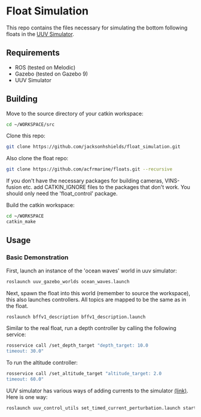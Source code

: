 # Float Simulation

This repo contains the files necessary for simulating the bottom following floats in the [UUV Simulator](https://uuvsimulator.github.io/).

## Requirements
- ROS (tested on Melodic)
- Gazebo (tested on Gazebo 9)
- UUV Simulator


## Building

Move to the source directory of your catkin workspace:
```bash
cd ~/WORKSPACE/src
```

Clone this repo:
```bash
git clone https://github.com/jacksonhshields/float_simulation.git
```

Also clone the float repo:
```bash
git clone https://github.com/acfrmarine/floats.git --recursive
```
If you don't have the necessary packages for building cameras, VINS-fusion etc. add CATKIN_IGNORE files to the packages that don't work. You should only need the 'float_control' package.


Build the catkin workspace:
```bash
cd ~/WORKSPACE
catkin_make
```

## Usage

### Basic Demonstration

First, launch an instance of the 'ocean waves' world in uuv simulator:
```bash
roslaunch uuv_gazebo_worlds ocean_waves.launch
```

Next, spawn the float into this world (remember to source the workspace), this also launches controllers. All topics are mapped to be the same as in the float.
```bash
roslaunch bffv1_description bffv1_description.launch
```

Similar to the real float, run a depth controller by calling the following service:
```bash
rosservice call /set_depth_target "depth_target: 10.0
timeout: 30.0"
```
To run the altitude controller:
```bash
rosservice call /set_altitude_target "altitude_target: 2.0
timeout: 60.0"
```

UUV simulator has various ways of adding currents to the simulator [(link)](https://uuvsimulator.github.io/packages/uuv_simulator/docs/tutorials/disturbances/). Here is one way:
```bash
roslaunch uuv_control_utils set_timed_current_perturbation.launch starting_time:=0.0 end_time:=1000.0 current_vel:=0.1 horizontal_angle:=150.0
```